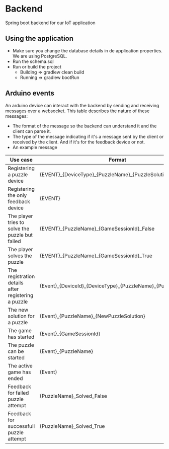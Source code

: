 # Backend
Spring boot backend for our IoT application

## Using the application

- Make sure you change the database details in de application properties. We are using PostgreSQL.
- Run the schema.sql
- Run or build the project
  - Building => gradlew clean build  
  - Running => gradlew bootRun

## Arduino events

An arduino device can interact with the backend by sending and receiving messages over a websocket. This table describes the nature of these messages:
- The format of the message so the backend can understand it and the client can parse it.
- The type of the message indicating if it's a message sent by the client or received by the client. And if it's for the feedback device or not.
- An example message

| Use case | Format | Type | Example |
| --- | --- | --- | --- |
| Registering a puzzle device | {EVENT}\_{DeviceType}\_{PuzzleName}\_{PuzzleSolution} | **Sent** | REGDEVP_ARDUINO_Puzzle1_666 |
| Registering the only feedback device | {EVENT} |  **Sent** | REGDEVF |
| The player tries to solve the puzzle but failed | {EVENT}\_{PuzzleName}\_{GameSessionId}\_False |  **Sent** | PATMPT_Puzzle1_123_False |
| The player solves the puzzle | {EVENT}\_{PuzzleName}\_{GameSessionId}\_True |  **Sent** | PATMPT_Puzzle1_123_True |
| The registration details after registering a puzzle | {Event}\_{DeviceId}\_{DeviceType}\_{PuzzleName}\_{PuzzleSolution} | **Receive** | REGDET_1_ARDUINO_Puzzle1_666 |
| The new solution for a puzzle | {Event}\_{PuzzleName}\_{NewPuzzleSolution} | **Receive** | NEWSOL_Puzzle1_999 |
| The game has started | {Event}\_{GameSessionId} | **Receive** | STARTGAME_123 |
| The puzzle can be started | {Event}\_{PuzzleName} | **Receive** | STARTPZL_Puzzle1 |
| The active game has ended | {Event} |  **Receive** | ENDGAME |
| Feedback for failed puzzle attempt | {PuzzleName}\_Solved\_False |  **Receive / Feedback** | Puzzle1_Solved_False |
| Feedback for successfull puzzle attempt | {PuzzleName}\_Solved\_True |  **Receive / Feedback** | Puzzle1_Solved_True |

